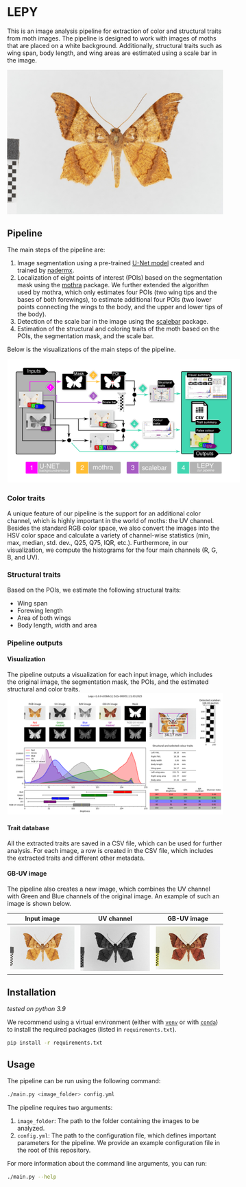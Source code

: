# LEPY
This is an image analysis pipeline for extraction of color and structural traits from moth images. The pipeline is designed to work with images of moths that are placed on a white background. Additionally, structural traits such as wing span, body length, and wing areas are estimated using a scale bar in the image.

<img src="examples/example.jpg">

## Pipeline
The main steps of the pipeline are:
1. Image segmentation using a pre-trained [U-Net model](https://github.com/nadermx/backgroundremover) created and trained by [nadermx](https://github.com/nadermx/).
2. Localization of eight points of interest (POIs) based on the segmentation mask using the [mothra](https://github.com/machine-shop/mothra) package. We further extended the algorithm used by mothra, which only estimates four POIs (two wing tips and the bases of both forewings), to estimate additional four POIs (two lower points connecting the wings to the body, and the upper and lower tips of the body).
3. Detection of the scale bar in the image using the [scalebar](https://github.com/DiKorsch/scalebar) package.
4. Estimation of the structural and coloring traits of the moth based on the POIs, the segmentation mask, and the scale bar.

Below is the visualizations of the main steps of the pipeline.

<img style="background: white; padding: 20px" src="examples/pipeline.png">

### Color traits
A unique feature of our pipeline is the support for an additional color channel, which is highly important in the world of moths: the UV channel. Besides the standard RGB color space, we also convert the images into the HSV color space and calculate a variety of channel-wise statistics (min, max, median, std. dev., Q25, Q75, IQR, etc.). Furthermore, in our visualization, we compute the histograms for the four main channels (R, G, B, and UV).
### Structural traits
Based on the POIs, we estimate the following structural traits:
- Wing span
- Forewing length
- Area of both wings
- Body length, width and area

### Pipeline outputs
#### Visualization
The pipeline outputs a visualization for each input image, which includes the original image, the segmentation mask, the POIs, and the estimated structural and color traits.
<img src="examples/vis.png">

#### Trait database
All the extracted traits are saved in a CSV file, which can be used for further analysis. For each image, a row is created in the CSV file, which includes the extracted traits and different other metadata.

#### GB-UV image
The pipeline also creates a new image, which combines the UV channel with Green and Blue channels of the original image. An example of such an image is shown below.

| Input image | UV channel  | GB-UV image  |
|:-:|:-:|:-:|
| <img src="examples/example.jpg"> | <img src="examples/uv_red.jpg"> | <img src="examples/gbuv.jpg"> |

## Installation
*tested on python 3.9*

We recommend using a virtual environment (either with [`venv`](https://docs.python.org/3/library/venv.html) or with [`conda`](https://www.anaconda.com/docs/getting-started/miniconda/install)) to install the required packages (listed in `requirements.txt`).
```bash
pip install -r requirements.txt
```

## Usage
The pipeline can be run using the following command:
```bash
./main.py <image_folder> config.yml
```

The pipeline requires two arguments:
1. `image_folder`: The path to the folder containing the images to be analyzed.
2. `config.yml`: The path to the configuration file, which defines important parameters for the pipeline. We provide an example configuration file in the root of this repository.

For more information about the command line arguments, you can run:
```bash
./main.py --help
```
